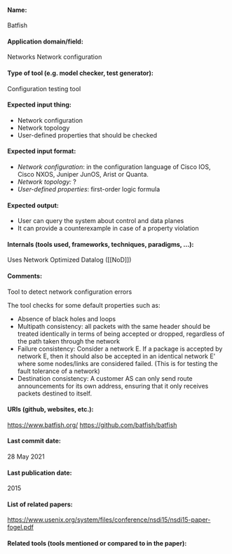 #### Name:
Batfish

#### Application domain/field:
Networks
Network configuration

#### Type of tool (e.g. model checker, test generator):
Configuration testing tool

#### Expected input thing:
- Network configuration
- Network topology
- User-defined properties that should be checked

#### Expected input format:
- *Network configuration*: in the configuration language of Cisco IOS, Cisco NXOS, Juniper JunOS, Arist or Quanta.
- *Network topology:* ?
- *User-defined properties*: first-order logic formula

#### Expected output:
- User can query the system about control and data planes
- It can provide a counterexample in case of a property violation

#### Internals (tools used, frameworks, techniques, paradigms, ...):
Uses Network Optimized Datalog ([[NoD]])

#### Comments:
Tool to detect network configuration errors

The tool checks for some default properties such as:

- Absence of black holes and loops
- Multipath consistency: all packets with the same header should be treated identically in terms of being accepted or dropped, regardless of the path taken through the network
- Failure consistency: Consider a network E. If a package is accepted by network E, then it should also be accepted in an identical network E' where some nodes/links are considered failed. (This is for testing the fault tolerance of a network)
- Destination consistency: A customer AS can only send route announcements for its own address, ensuring that it only receives packets destined to itself.

#### URIs (github, websites, etc.):
https://www.batfish.org/
https://github.com/batfish/batfish

#### Last commit date:
28 May 2021

#### Last publication date:
2015

#### List of related papers:
https://www.usenix.org/system/files/conference/nsdi15/nsdi15-paper-fogel.pdf

#### Related tools (tools mentioned or compared to in the paper):

